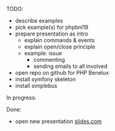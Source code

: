

TODO:

 - describe examples
 - pick example(s) for phpbnl19
 - prepare presentation as intro
 	- explain commands & events
 	- explain open/close principle
 	- example: issue
 		- commenting
 		- sending emails to all involved
 - open repo on github for PHP Benelux
 - install symfony skeleton
 - install simplebus
 

In progress:



Done:

 - open new presentation [slides.com](https://slides.com/mirosvrtan/command-event-patterns-phpbnl19/edit)

